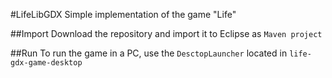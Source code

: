 #LifeLibGDX
Simple implementation of the game "Life"

##Import
Download the repository and import it to Eclipse as `Maven project`

##Run
To run the game in a PC, use the `DesctopLauncher` located in `life-gdx-game-desktop`